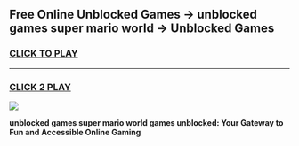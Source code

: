
## Free Online Unblocked Games → unblocked games super mario world → Unblocked Games
<h3>
<a href="https://premium.freeplayer.one?title=unblocked_games_super_mario_world&ref=21F">CLICK TO PLAY</a></h3>
<hr>

<h3>
<a href="https://premium.freeplayer.one?title=unblocked_games_super_mario_world&ref=21F">CLICK 2 PLAY</a>
  
</h3>

<a href="https://premium.freeplayer.one?title=unblocked_games_super_mario_world&ref=21F/"><img src="https://clearcache.store/games.png"></a>


**unblocked games super mario world games unblocked: Your Gateway to Fun and Accessible Online Gaming**
